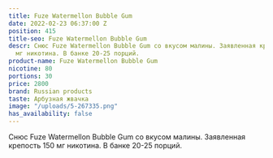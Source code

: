 ```yaml
---
title: Fuze Watermellon Bubble Gum
date: 2022-02-23 06:37:00 Z
position: 415
title-seo: Fuze Watermellon Bubble Gum
descr: Снюс Fuze Watermellon Bubble Gum со вкусом малины. Заявленная крепость 150
  мг никотина. В банке 20-25 порций.
product-name: Fuze Watermellon Bubble Gum
nicotine: 80
portions: 30
price: 2800
brand: Russian products
taste: Арбузная жвачка
image: "/uploads/5-267335.png"
has_availability: false
---
```


Снюс Fuze Watermellon Bubble Gum со вкусом малины. Заявленная крепость 150 мг никотина. В банке 20-25 порций.